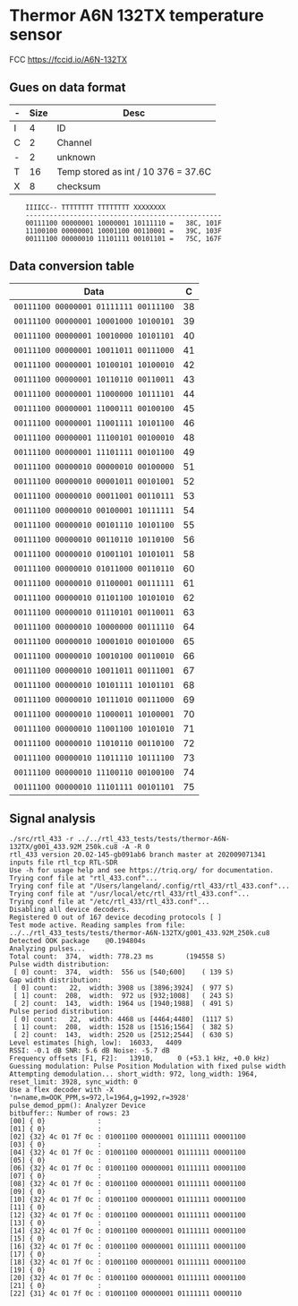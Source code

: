 # Thermor A6N 132TX temperature sensor
FCC https://fccid.io/A6N-132TX

## Gues on data format
| - | Size | Desc |
|---|------|------|
| I |  4 | ID |
| C |  2 | Channel |
| - |  2 | unknown |
| T | 16 | Temp stored as int / 10  376 = 37.6C |
| X |  8 | checksum |

```
    IIIICC-- TTTTTTTT TTTTTTTT XXXXXXXX
    -------------------------------------------------
    00111100 00000001 10000001 10111110 =   38C, 101F
    11100100 00000001 10001100 00110001 =   39C, 103F
    00111100 00000010 11101111 00101101 =   75C, 167F
```



## Data conversion table
|Data                                 | C|
|-------------------------------------|--|
|`00111100 00000001 01111111 00111100`|38|
|`00111100 00000001 10001000 10100101`|39|
|`00111100 00000001 10010000 10101101`|40|
|`00111100 00000001 10011011 00111000`|41|
|`00111100 00000001 10100101 10100010`|42|
|`00111100 00000001 10110110 00110011`|43|
|`00111100 00000001 11000000 10111101`|44|
|`00111100 00000001 11000111 00100100`|45|
|`00111100 00000001 11001111 10101100`|46|
|`00111100 00000001 11100101 00100010`|48|
|`00111100 00000001 11101111 00101100`|49|
|`00111100 00000010 00000010 00100000`|51|
|`00111100 00000010 00001011 00101001`|52|
|`00111100 00000010 00011001 00110111`|53|
|`00111100 00000010 00100001 10111111`|54|
|`00111100 00000010 00101110 10101100`|55|
|`00111100 00000010 00110110 10110100`|56|
|`00111100 00000010 01001101 10101011`|58|
|`00111100 00000010 01011000 00110110`|60|
|`00111100 00000010 01100001 00111111`|61|
|`00111100 00000010 01101100 10101010`|62|
|`00111100 00000010 01110101 00110011`|63|
|`00111100 00000010 10000000 00111110`|64|
|`00111100 00000010 10001010 00101000`|65|
|`00111100 00000010 10010100 00110010`|66|
|`00111100 00000010 10011011 00111001`|67|
|`00111100 00000010 10101111 10101101`|68|
|`00111100 00000010 10111010 00111000`|69|
|`00111100 00000010 11000011 10100001`|70|
|`00111100 00000010 11001100 10101010`|71|
|`00111100 00000010 11010110 00110100`|72|
|`00111100 00000010 11011110 10111100`|73|
|`00111100 00000010 11100110 00100100`|74|
|`00111100 00000010 11101111 00101101`|75|


## Signal analysis
```
./src/rtl_433 -r ../../rtl_433_tests/tests/thermor-A6N-132TX/g001_433.92M_250k.cu8 -A -R 0  
rtl_433 version 20.02-145-gb091ab6 branch master at 202009071341 inputs file rtl_tcp RTL-SDR
Use -h for usage help and see https://triq.org/ for documentation.
Trying conf file at "rtl_433.conf"...
Trying conf file at "/Users/langeland/.config/rtl_433/rtl_433.conf"...
Trying conf file at "/usr/local/etc/rtl_433/rtl_433.conf"...
Trying conf file at "/etc/rtl_433/rtl_433.conf"...
Disabling all device decoders.
Registered 0 out of 167 device decoding protocols [ ]
Test mode active. Reading samples from file: ../../rtl_433_tests/tests/thermor-A6N-132TX/g001_433.92M_250k.cu8
Detected OOK package	@0.194804s
Analyzing pulses...
Total count:  374,  width: 778.23 ms		(194558 S)
Pulse width distribution:
 [ 0] count:  374,  width:  556 us [540;600]	( 139 S)
Gap width distribution:
 [ 0] count:   22,  width: 3908 us [3896;3924]	( 977 S)
 [ 1] count:  208,  width:  972 us [932;1008]	( 243 S)
 [ 2] count:  143,  width: 1964 us [1940;1988]	( 491 S)
Pulse period distribution:
 [ 0] count:   22,  width: 4468 us [4464;4480]	(1117 S)
 [ 1] count:  208,  width: 1528 us [1516;1564]	( 382 S)
 [ 2] count:  143,  width: 2520 us [2512;2544]	( 630 S)
Level estimates [high, low]:  16033,   4409
RSSI: -0.1 dB SNR: 5.6 dB Noise: -5.7 dB
Frequency offsets [F1, F2]:   13910,      0	(+53.1 kHz, +0.0 kHz)
Guessing modulation: Pulse Position Modulation with fixed pulse width
Attempting demodulation... short_width: 972, long_width: 1964, reset_limit: 3928, sync_width: 0
Use a flex decoder with -X 'n=name,m=OOK_PPM,s=972,l=1964,g=1992,r=3928'
pulse_demod_ppm(): Analyzer Device
bitbuffer:: Number of rows: 23 
[00] { 0}             : 
[01] { 0}             : 
[02] {32} 4c 01 7f 0c : 01001100 00000001 01111111 00001100 
[03] { 0}             : 
[04] {32} 4c 01 7f 0c : 01001100 00000001 01111111 00001100 
[05] { 0}             : 
[06] {32} 4c 01 7f 0c : 01001100 00000001 01111111 00001100 
[07] { 0}             : 
[08] {32} 4c 01 7f 0c : 01001100 00000001 01111111 00001100 
[09] { 0}             : 
[10] {32} 4c 01 7f 0c : 01001100 00000001 01111111 00001100 
[11] { 0}             : 
[12] {32} 4c 01 7f 0c : 01001100 00000001 01111111 00001100 
[13] { 0}             : 
[14] {32} 4c 01 7f 0c : 01001100 00000001 01111111 00001100 
[15] { 0}             : 
[16] {32} 4c 01 7f 0c : 01001100 00000001 01111111 00001100 
[17] { 0}             : 
[18] {32} 4c 01 7f 0c : 01001100 00000001 01111111 00001100 
[19] { 0}             : 
[20] {32} 4c 01 7f 0c : 01001100 00000001 01111111 00001100 
[21] { 0}             : 
[22] {31} 4c 01 7f 0c : 01001100 00000001 01111111 0000110
```
